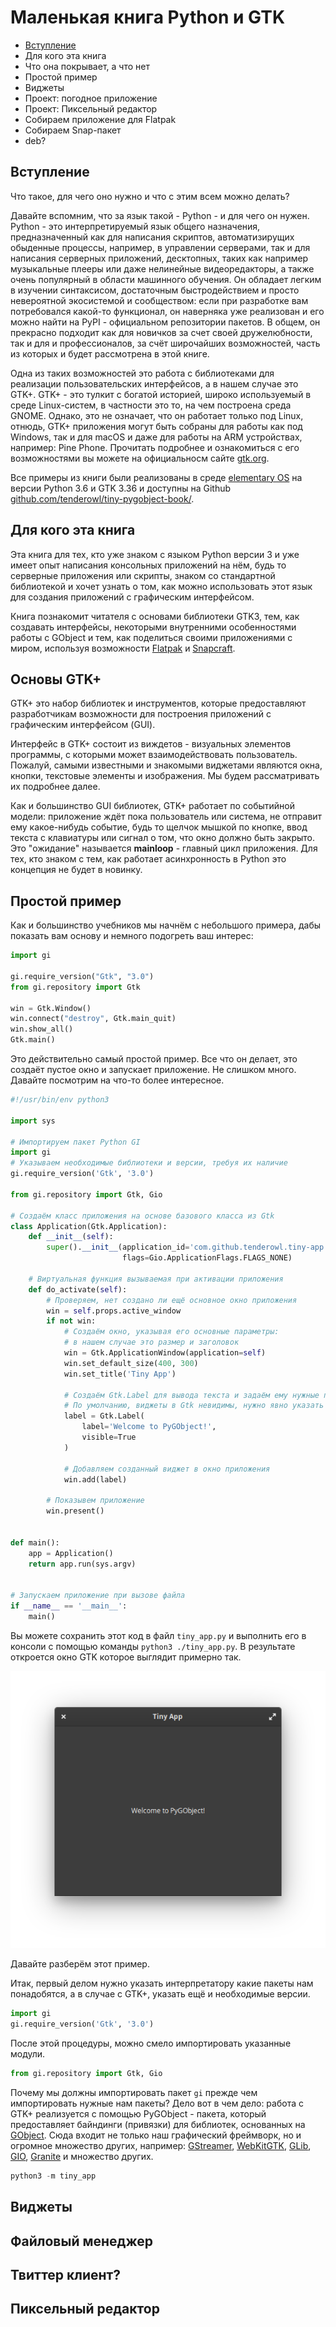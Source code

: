 # Маленькая книга Python  и GTK

- [Вступление](#intro)
- Для кого эта книга
- Что она покрывает, а что нет
- Простой пример
- Виджеты
- Проект: погодное приложение
- Проект: Пиксельный редактор
- Собираем приложение для Flatpak
- Собираем Snap-пакет
- deb?

## Вступление

Что такое, для чего оно нужно и что с этим всем можно делать?

Давайте вспомним, что за язык такой - Python - и для чего он нужен. Python - это интерпретируемый язык общего назначения, предназначенный как для написания скриптов, автоматизирущих обыденные процессы, например, в управлении серверами, так и для написания серверных приложений, десктопных, таких как например музыкальные плееры или даже нелинейные видеоредакторы, а также очень популярный в области машинного обучения. Он обладает легким в изучении синтаксисом, достаточным быстродействием и просто невероятной экосистемой и сообществом: если при разработке вам потребовался какой-то функционал, он наверняка уже реализован и его можно найти на PyPI - официальном репозитории пакетов. В общем, он прекрасно подходит как для новичков за счет своей дружелюбности, так и для и профессионалов, за счёт широчайших возможностей, часть из которых и будет рассмотрена в этой книге.

Одна из таких возможностей это работа с библиотеками для реализации пользовательских интерфейсов, а в нашем случае это GTK+. GTK+ - это тулкит с богатой историей, широко используемый в среде Linux-систем, в частности это то, на чем построена среда GNOME. Однако, это не означает, что он работает только под Linux, отнюдь, GTK+ приложения могут быть собраны для работы как под Windows, так и для macOS и даже для работы на ARM устройствах, например: Pine Phone. Прочитать подробнее и ознакомиться с его возможностями вы можете на официальносм сайте [gtk.org](https://gtk.org/).

Все примеры из книги были реализованы в среде [elementary OS](https://elementary.io/) на версии Python 3.6 и GTK 3.36 и доступны на Github [github.com/tenderowl/tiny-pygobject-book/](https://github.com/tenderowl/small-pygobject-book/).


## Для кого эта книга

Эта книга для тех, кто уже знаком с языком Python версии 3 и уже имеет опыт написания консольных приложений на нём, будь то серверные приложения или скрипты, знаком со стандартной библиотекой и хочет узнать о том, как можно использовать этот язык для создания приложений с графическим интерфейсом.

Книга познакомит читателя с основами библиотеки GTK3, тем, как создавать интерфейсы, некоторыми внутренними особенностями работы с GObject и тем, как поделиться своими приложениями с миром, используя возможности [Flatpak](https://flatpak.org/) и [Snapcraft](https://snapcraft.io).


## Основы GTK+

GTK+ это набор библиотек и инструментов, которые предоставляют разработчикам возможности для построения приложений с графическим интерфейсом (GUI).

Интерфейс в GTK+ состоит из виждетов - визуальных элементов программы, с которыми может взаимодействовать 
пользователь. Пожалуй, самыми известными и знакомыми виджетами являются окна, кнопки, текстовые элементы и изображения. Мы будем рассматривать их подробнее далее.

Как и большинство GUI библиотек, GTK+ работает по событийной модели: приложение ждёт пока пользователь или система, не отправит ему какое-нибудь событие, будь то щелчок мышкой по кнопке, ввод текста с клавиатуры или сигнал о том, что окно должно быть закрыто. Это "ожидание" называется __mainloop__ - главный цикл приложения. Для тех, кто знаком с тем, как работает асинхронность в Python это концепция не будет в новинку.




## Простой пример

Как и большинство учебников мы начнём с небольшого примера, дабы показать вам основу и немного подогреть ваш интерес:

```python
import gi

gi.require_version("Gtk", "3.0")
from gi.repository import Gtk

win = Gtk.Window()
win.connect("destroy", Gtk.main_quit)
win.show_all()
Gtk.main()
```

Это действительно самый простой пример. Все что он делает, это создаёт пустое окно и запускает приложение. Не слишком много. Давайте посмотрим на что-то более интересное.

```python
#!/usr/bin/env python3

import sys

# Импортируем пакет Python GI
import gi
# Указываем необходимые библиотеки и версии, требуя их наличие 
gi.require_version('Gtk', '3.0')

from gi.repository import Gtk, Gio

# Создаём класс приложения на основе базового класса из Gtk
class Application(Gtk.Application):
    def __init__(self):
        super().__init__(application_id='com.github.tenderowl.tiny-app',
                         flags=Gio.ApplicationFlags.FLAGS_NONE)

    # Виртуальная функция вызываемая при активации приложения
    def do_activate(self):
        # Проверяем, нет создано ли ещё основное окно приложения
        win = self.props.active_window
        if not win:
            # Создаём окно, указывая его основные параметры: 
            # в нашем случае это размер и заголовок
            win = Gtk.ApplicationWindow(application=self)
            win.set_default_size(400, 300)
            win.set_title('Tiny App')
            
            # Создаём Gtk.Label для вывода текста и задаём ему нужные параметры
            # По умолчанию, виджеты в Gtk невидимы, нужно явно указать их видимость
            label = Gtk.Label(
                label='Welcome to PyGObject!',
                visible=Truе
            )
            
            # Добавляем созданный виджет в окно приложения
            win.add(label)
        
        # Показывем приложение
        win.present()


def main():
    app = Application()
    return app.run(sys.argv)


# Запускаем приложение при вызове файла
if __name__ == '__main__':
    main()

```

Вы можете сохранить этот код в файл `tiny_app.py` и выполнить его в консоли с помощью команды `python3 ./tiny_app.py`. В результате откроется окно GTK которое выглядит примерно так.

<div align="center">
  <img class="center" alt="Norka" src="tiny_app/screenshot.png" />
</div>

Давайте разберём этот пример.

Итак, первый делом нужно указать интерпретатору какие пакеты нам понадобятся, а в случае с GTK+, указать ещё и необходимые версии. 

```python
import gi
gi.require_version('Gtk', '3.0')
```

После этой процедуры, можно смело импортировать указанные модули.

```python
from gi.repository import Gtk, Gio
```

Почему мы должны импортировать пакет `gi` прежде чем импортировать нужные нам пакеты? Дело вот в чем дело: работа с GTK+ реализуется с помощью PyGObject - пакета, который предоставляет байндинги (привязки) для библиотек, основанных на [GObject](https://developer.gnome.org/gobject/stable/). Сюда входит не только наш графический фреймворк, но и огромное множество других, например: [GStreamer](https://gstreamer.freedesktop.org/), [WebKitGTK](https://webkitgtk.org/), [GLib](https://developer.gnome.org/glib/stable/), [GIO](https://developer.gnome.org/gio/stable/), [Granite](https://github.com/elementary/granite/) и множество других. 

```python
python3 -m tiny_app
```

## Виджеты


## Файловый менеджер


## Твиттер клиент?


## Пиксельный редактор

